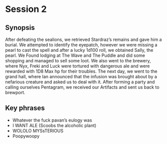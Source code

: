 # Session 2

## Synopsis
After defeating the sealions, we retrieved Stardraz’s remains and gave him a burial. We attempted to identify the eyepatch, however we were missing a pearl to cast the spell and after a lucky 1d100 roll, we obtained Sally, the pearl. We Found lodging at The Wave and The Puddle and did some shopping and managed to sell some loot. We also went to the brewery, where Nyx, Freki and Luck were tortured with dangerous ale and were rewarded with 1D8 Max hp for their troubles. The next day, we went to the grand hall, where Ian announced that the infusion was brought about by a nefarious creature and asked us to deal with it. After forming a party and calling ourselves Pentagram, we received our Artifacts and sent us back to brewport.

## Key phrases
* Whatever the fuck pavan’s eulogy was
* I WANT ALE (Scoobs the alcoholic plant)
* WOLOLO MYSsTERIOUS
* Poopywoopy


